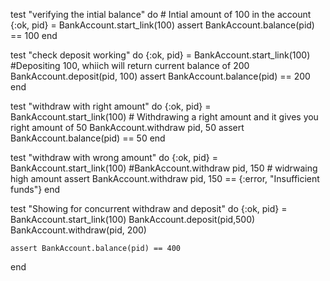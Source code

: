 
  test "verifying the intial balance" do
    # Intial amount of 100 in the account
   {:ok, pid} = BankAccount.start_link(100)
   assert BankAccount.balance(pid)  == 100
  end

  test "check deposit working" do
      {:ok, pid} = BankAccount.start_link(100)
      #Depositing 100, whiich will return current balance of 200
       BankAccount.deposit(pid, 100)
       assert BankAccount.balance(pid) == 200
  end

  test "withdraw with right amount" do
     {:ok, pid} = BankAccount.start_link(100)
     # Withdrawing a right amount and it gives you right amount of 50
     BankAccount.withdraw pid, 50
     assert BankAccount.balance(pid)  == 50
   end

   test "withdraw with wrong amount" do
    {:ok, pid} = BankAccount.start_link(100)
    #BankAccount.withdraw pid, 150
    # widrwaing high amount
    assert BankAccount.withdraw pid, 150  == {:error, "Insufficient funds"}
   end

   test "Showing for concurrent withdraw and deposit" do
    {:ok, pid} = BankAccount.start_link(100)
    BankAccount.deposit(pid,500)
    BankAccount.withdraw(pid, 200)

    assert BankAccount.balance(pid) == 400
   end